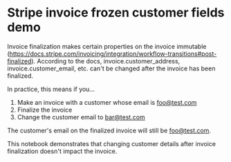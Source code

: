 # Stripe invoice frozen customer fields demo

Invoice finalization makes certain properties on the invoice immutable (https://docs.stripe.com/invoicing/integration/workflow-transitions#post-finalized). According to the docs, invoice.customer_address, invoice.customer_email, etc. can't be changed after the invoice has been finalized.

In practice, this means if you...

1. Make an invoice with a customer whose email is foo@test.com
2. Finalize the invoice
3. Change the customer email to bar@test.com

The customer's email on the finalized invoice will still be foo@test.com.

This notebook demonstrates that changing customer details after invoice finalization doesn't impact the invoice.
